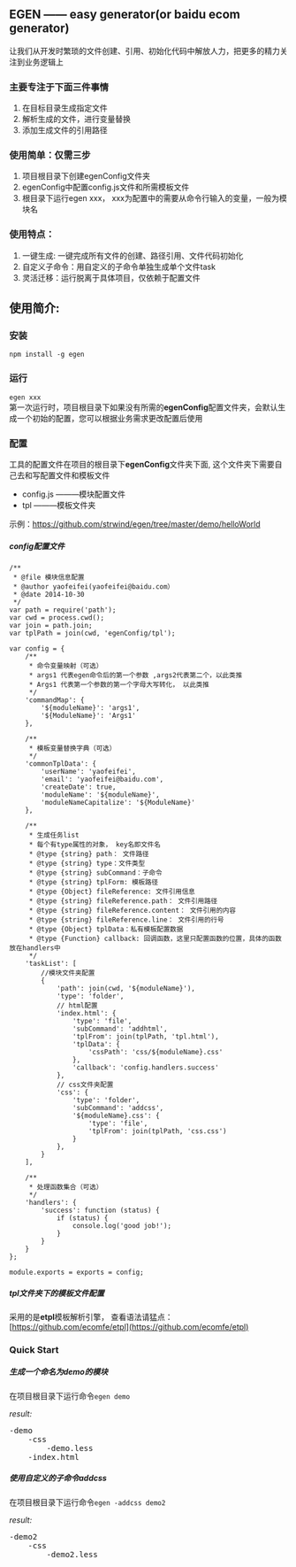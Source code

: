 ## EGEN —— easy generator(or baidu ecom generator)
让我们从开发时繁琐的文件创建、引用、初始化代码中解放人力，把更多的精力关注到业务逻辑上

### 主要专注于下面三件事情
<ol>
    <li>在目标目录生成指定文件</li>
    <li>解析生成的文件，进行变量替换</li>
    <li>添加生成文件的引用路径</li>
</ol>

### 使用简单：仅需三步
<ol>
    <li>项目根目录下创建egenConfig文件夹</li>
    <li>egenConfig中配置config.js文件和所需模板文件</li>
    <li>根目录下运行egen xxx， xxx为配置中的需要从命令行输入的变量，一般为模块名</li>
</ol>

### 使用特点：
<ol>
    <li>一键生成: 一键完成所有文件的创建、路径引用、文件代码初始化</li>
    <li>自定义子命令：用自定义的子命令单独生成单个文件task</li>
    <li>灵活迁移：运行脱离于具体项目，仅依赖于配置文件</li>
</ol>

## 使用简介:
### 安装
<code>npm install -g egen</code>

### 运行
<code>egen xxx</code>  
第一次运行时，项目根目录下如果没有所需的**egenConfig**配置文件夹，会默认生成一个初始的配置，您可以根据业务需求更改配置后使用

### 配置
工具的配置文件在项目的根目录下**egenConfig**文件夹下面, 这个文件夹下需要自己去和写配置文件和模板文件
<ul>
    <li>config.js  ———模块配置文件</li>
    <li>tpl   ———模板文件夹</li>
</ul>  

示例：https://github.com/strwind/egen/tree/master/demo/helloWorld

##### config配置文件
    /**
     * @file 模块信息配置
     * @author yaofeifei(yaofeifei@baidu.com）
     * @date 2014-10-30 
     */
    var path = require('path');
    var cwd = process.cwd();
    var join = path.join;
    var tplPath = join(cwd, 'egenConfig/tpl');
    
    var config = {
        /**
         * 命令变量映射（可选）
         * args1 代表egen命令后的第一个参数 ,args2代表第二个，以此类推 
         * Args1 代表第一个参数的第一个字母大写转化， 以此类推
         */
        'commandMap': {
            '${moduleName}': 'args1',
            '${ModuleName}': 'Args1'
        },
        
        /**
         * 模板变量替换字典（可选）
         */
        'commonTplData': {
            'userName': 'yaofeifei',
            'email': 'yaofeifei@baidu.com',
            'createDate': true,
            'moduleName': '${moduleName}',
            'moduleNameCapitalize': '${ModuleName}'
        },
        
        /**
         * 生成任务list
         * 每个有type属性的对象， key名即文件名
         * @type {string} path： 文件路径
         * @type {string} type：文件类型
         * @type {string} subCommand：子命令
         * @type {string} tplForm: 模板路径
         * @type {Object} fileReference: 文件引用信息
         * @type {string} fileReference.path： 文件引用路径
         * @type {string} fileReference.content： 文件引用的内容
         * @type {string} fileReference.line： 文件引用的行号
         * @type {Object} tplData：私有模板配置数据
         * @type {Function} callback: 回调函数，这里只配置函数的位置，具体的函数放在handlers中
         */
        'taskList': [
            //模块文件夹配置
            {
                'path': join(cwd, '${moduleName}'),
                'type': 'folder',
                // html配置
                'index.html': {
                    'type': 'file',
                    'subCommand': 'addhtml',
                    'tplFrom': join(tplPath, 'tpl.html'),
                    'tplData': {
                        'cssPath': 'css/${moduleName}.css'
                    },
                    'callback': 'config.handlers.success'
                },
                // css文件夹配置
                'css': {
                    'type': 'folder',
                    'subCommand': 'addcss',
                    '${moduleName}.css': {
                        'type': 'file',
                        'tplFrom': join(tplPath, 'css.css')
                    }
                },
            }
        ],
        
        /**
         * 处理函数集合（可选）
         */
        'handlers': {
            'success': function (status) {
                if (status) {
                    console.log('good job!');
                }
            }
        }
    };
    
    module.exports = exports = config;
    
##### **tpl文件夹**下的模板文件配置
采用的是**etpl**模板解析引擎，
    查看语法请猛点：[https://github.com/ecomfe/etpl](https://github.com/ecomfe/etpl)

### Quick Start

##### 生成一个命名为**demo**的模块

在项目根目录下运行命令<code>egen demo</code>

*result:*
<pre>
-demo
    -css
        -demo.less
    -index.html
</pre>

##### 使用自定义的子命令addcss

在项目根目录下运行命令<code>egen -addcss demo2</code>

*result:*
<pre>
-demo2
    -css
        -demo2.less
</pre>

